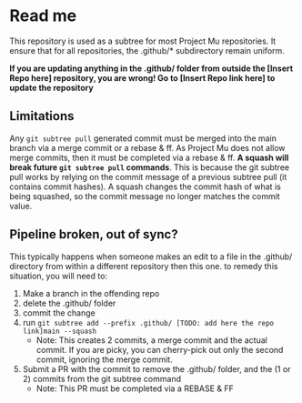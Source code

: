 # Read me

This repository is used as a subtree for most Project Mu repositories. It
ensure that for all repositories, the .github/* subdirectory remain uniform.

**If you are updating anything in the .github/ folder from outside the
[Insert Repo here] repository, you are wrong! Go to [Insert Repo link here] to
update the repository**

## Limitations

Any `git subtree pull` generated commit must be merged into the main branch via
a merge commit or a rebase & ff. As Project Mu does not allow merge commits,
then it must be completed via a rebase & ff. **A squash will break future `git
subtree pull` commands**. This is because the git subtree pull works by relying
on the commit message of a previous subtree pull (it contains commit hashes). A
squash changes the commit hash of what is being squashed, so the commit message
no longer matches the commit value.

## Pipeline broken, out of sync?

This typically happens when someone makes an edit to a file in the .github/
directory from within a different repository then this one. to remedy this
situation, you will need to:

1. Make a branch in the offending repo
2. delete the .github/ folder
3. commit the change
4. run `git subtree add --prefix .github/ [TODO: add here the repo link]main --squash`
    - Note: This creates 2 commits, a merge commit and the actual commit.
    If you are picky, you can cherry-pick out only the second commit,
    ignoring the merge commit.
5. Submit a PR with the commit to remove the .github/ folder, and the (1 or 2)
commits from the git subtree command
    - Note: This PR must be completed via a REBASE & FF
